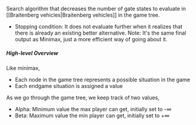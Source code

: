 Search algorithm that decreases the number of gate states to evaluate in [[Braitenberg vehicles|Braitenberg vehicles]] in the game tree.
- Stopping condition: It does not evaluate further when it realizes that there is already an existing better alternative.
Note: It's the same final output as Minimax, just a more efficient way of going about it.
##### High-level Overview
Like minimax,
- Each node in the game tree represents a possible situation in the game
- Each endgame situation is assigned a value

As we go through the game tree, we keep track of two values,
- Alpha: Minimum value the max player can get, initially set to -∞
- Beta: Maximum value the min player can get, initially set to +∞